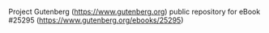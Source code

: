 Project Gutenberg (https://www.gutenberg.org) public repository for eBook #25295 (https://www.gutenberg.org/ebooks/25295)
